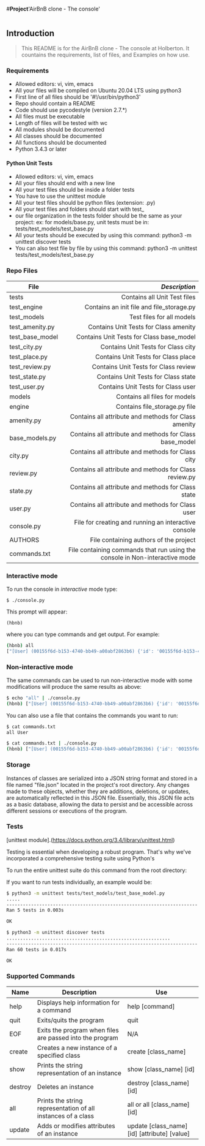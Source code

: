 #**Project**'AirBnB clone - The console'
 <p><img src="https://s3.eu-west-3.amazonaws.com/hbtn.intranet/uploads/medias/2018/6/65f4a1dd9c51265f49d0.png?X-Amz-Algorithm=AWS4-HMAC-SHA256&X-Amz-Credential=AKIA4MYA5JM5DUTZGMZG%2F20231010%2Feu-west-3%2Fs3%2Faws4_request&X-Amz-Date=20231010T130402Z&X-Amz-Expires=86400&X-Amz-SignedHeaders=host&X-Amz-Signature=d8729bf254b9d83fe12789526454085201f0d5c6db7871dbb092306020fa9bec" alt="" loading='lazy' style="" /></p>

## Introduction
> This README is for the AirBnB clone - The console at Holberton. It countains the requirements, list of files, and Examples on how use.

### Requirements
- Allowed editors: vi, vim, emacs
- All your files will be compiled on Ubuntu 20.04 LTS using python3
- First line of all files should be '#!/usr/bin/python3'
- Repo should contain a README
- Code should use pycodestyle (version 2.7.*)
- All files must be executable
- Length of files will be tested with wc
- All modules should be documented
- All classes should be documented
- All functions should be documented
- Python 3.4.3 or later

#### Python Unit Tests
- Allowed editors: vi, vim, emacs
- All your files should end with a new line
- All your test files should be inside a folder tests
- You have to use the unittest module
- All your test files should be python files (extension: .py)
- All your test files and folders should start with test_
- our file organization in the tests folder should be the same as your project: ex: for models/base.py, unit tests must be in: tests/test_models/test_base.py
- All your tests should be executed by using this command: python3 -m unittest discover tests
- You can also test file by file by using this command: python3 -m unittest tests/test_models/test_base.py

### Repo Files
| **File** | *__Description__* |
|----------|----------------:|
|tests| Contains all Unit Test files|
|test_engine| Contains an init file and file_storage.py|
|test_models| Test files for all models|
|test_amenity.py| Contains Unit Tests for Class amenity|
|test_base_model| Contains Unit Tests for Class base_model|
|test_city.py| Contains Unit Tests for Class city|
|test_place.py| Contains Unit Tests for Class place|
|test_review.py| Contains Unit Tests for Class review|
|test_state.py| Contains Unit Tests for Class state|
|test_user.py| Contains Unit Tests for Class user|
|models| Contains all files for models|
|engine| Contains file_storage.py file|
|amenity.py| Contains all attribute and methods for Class amenity|
|base_models.py| Contains all attribute and methods for Class base_model|
|city.py|Contains all attribute and methods for Class city|
|review.py| Contains all attribute and methods for Class review.py|
|state.py| Contains all attribute and methods for Class state|
|user.py| Contains all attribute and methods for Class user|
|console.py| File for creating and running an interactive console|
|AUTHORS| File containing authors of the project|
|commands.txt| File containing commands that run using the console in Non-interactive mode|



### Interactive mode

To run the console in *interactive* mode type:

```$ ./console.py```

This prompt will appear:

```(hbnb) ```

where you can type commands and get output. For example:

```bash
(hbnb) all
["[User] (00155f6d-b153-4740-bb49-a00abf2863b6) {'id': '00155f6d-b153-4740-bb49-a00abf2863b6', 'created_at': datetime.datetime(2023, 10, 10, 11, 3, 21, 451703), 'updated_at': datetime.datetime(2023, 10, 10, 11, 3, 21, 451710), 'first_name': 'Betty', 'last_name': 'Bar', 'email': 'airbnb@mail.com', 'password': 'root'}", "[User] (8d277805-bae6-4279-8e5e-7c80ca608e02) {'id': '8d277805-bae6-4279-8e5e-7c80ca608e02', 'created_at': datetime.datetime(2023, 10, 10, 11, 3, 21, 451946), 'updated_at': datetime.datetime(2023, 10, 10, 11, 3, 21, 451951), 'first_name': 'John', 'email': 'airbnb2@mail.com', 'password': 'root'}"]
```

### Non-interactive mode

The same commands can be used to run non-interactive mode with some modifications will produce the same results as above:

```bash
$ echo "all" | ./console.py
(hbnb) ["[User] (00155f6d-b153-4740-bb49-a00abf2863b6) {'id': '00155f6d-b153-4740-bb49-a00abf2863b6', 'created_at': datetime.datetime(2023, 10, 10, 11, 3, 21, 451703), 'updated_at': datetime.datetime(2023, 10, 10, 11, 3, 21, 451710), 'first_name': 'Betty', 'last_name': 'Bar', 'email': 'airbnb@mail.com', 'password': 'root'}", "[User] (8d277805-bae6-4279-8e5e-7c80ca608e02) {'id': '8d277805-bae6-4279-8e5e-7c80ca608e02', 'created_at': datetime.datetime(2023, 10, 10, 11, 3, 21, 451946), 'updated_at': datetime.datetime(2023, 10, 10, 11, 3, 21, 451951), 'first_name': 'John', 'email': 'airbnb2@mail.com', 'password': 'root'}"]
```

You can also use a file that contains the commands you want to run:
```bash
$ cat commands.txt
all User
```

```bash
$ cat commands.txt | ./console.py
(hbnb) ["[User] (00155f6d-b153-4740-bb49-a00abf2863b6) {'id': '00155f6d-b153-4740-bb49-a00abf2863b6', 'created_at': datetime.datetime(2023, 10, 10, 11, 3, 21, 451703), 'updated_at': datetime.datetime(2023, 10, 10, 11, 3, 21, 451710), 'first_name': 'Betty', 'last_name': 'Bar', 'email': 'airbnb@mail.com', 'password': 'root'}", "[User] (8d277805-bae6-4279-8e5e-7c80ca608e02) {'id': '8d277805-bae6-4279-8e5e-7c80ca608e02', 'created_at': datetime.datetime(2023, 10, 10, 11, 3, 21, 451946), 'updated_at': datetime.datetime(2023, 10, 10, 11, 3, 21, 451951), 'first_name': 'John', 'email': 'airbnb2@mail.com', 'password': 'root'}"]
```

### Storage

Instances of classes are serialized into a JSON string format and stored in a file named "file.json" located in the project's root directory. Any changes made to these objects, whether they are additions, deletions, or updates, are automatically reflected in this JSON file. Essentially, this JSON file acts as a basic database, allowing the data to persist and be accessible across different sessions or executions of the program.

### Tests
[unittest module].(https://docs.python.org/3.4/library/unittest.html)

Testing is essential when developing a robust program. That's why we've incorporated a comprehensive testing suite using Python's 

To run the entire unittest suite do this command from the root directory:

If you want to run tests individually, an example would be:

```bash
$ python3 -m unittest tests/test_models/test_base_model.py
.....
----------------------------------------------------------------------
Ran 5 tests in 0.003s

OK
```

```bash
$ python3 -m unittest discover tests
............................................................
----------------------------------------------------------------------
Ran 60 tests in 0.017s

OK
```

### Supported Commands

Name | Description | Use
-------- | ----------- |-------- |
help | Displays help information for a command | help [command]
quit | Exits/quits the program | quit
EOF | Exits the program when files are passed into the program | N/A
create | Creates a new instance of a specified class | create [class_name]
show | Prints the string representation of an instance | show [class_name] [id]
destroy | Deletes an instance | destroy [class_name] [id]
all | Prints the string representation of all instances of a class| all or all [class_name] [id]
update | Adds or modifies attributes of an instance | update [class_name] [id] [attribute] [value]

